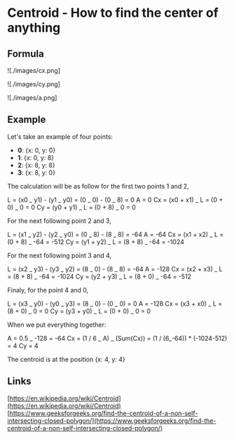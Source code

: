 # Centroid - How to find the center of anything

## Formula

![./images/cx.png]

![./images/cy.png]

![./images/a.png]

## Example

Let's take an example of four points:

- **0**: {x: 0, y: 0}
- **1**: {x: 0, y: 8}
- **2**: {x: 8, y: 8}
- **3**: {x: 8, y: 0}

The calculation will be as follow for the first two points 1 and 2,

L = (x0 _ y1) - (y1 _ y0) = (0 _ 0) - (0 _ 8) = 0
A = 0
Cx = (x0 + x1) _ L = (0 + 0) _ 0 = 0
Cy = (y0 + y1) _ L = (0 + 8) _ 0 = 0

For the next following point 2 and 3,

L = (x1 _ y2) - (y2 _ y0) = (0 _ 8) - (8 _ 8) = -64
A = -64
Cx = (x1 + x2) _ L = (0 + 8) _ -64 = -512
Cy = (y1 + y2) _ L = (8 + 8) _ -64 = -1024

For the next following point 3 and 4,

L = (x2 _ y3) - (y3 _ y2) = (8 _ 0) - (8 _ 8) = -64
A = -128
Cx = (x2 + x3) _ L = (8 + 8) _ -64 = -1024
Cy = (y2 + y3) _ L = (8 + 0) _ -64 = -512

Finaly, for the point 4 and 0,

L = (x3 _ y0) - (y0 _ y3) = (8 _ 0) - (0 _ 0) = 0
A = -128
Cx = (x3 + x0) _ L = (8 + 0) _ 0 = 0
Cy = (y3 + y0) _ L = (0 + 0) _ 0 = 0

When we put everything together:

A = 0.5 _ -128 = -64
Cx = (1 / 6 _ A) _ (Sum(Cx)) = (1 / (6_-64)) \* (-1024-512) = 4
Cy = 4

The centroid is at the position {x: 4, y: 4}

## Links

[https://en.wikipedia.org/wiki/Centroid](https://en.wikipedia.org/wiki/Centroid)
[https://www.geeksforgeeks.org/find-the-centroid-of-a-non-self-intersecting-closed-polygon/](https://www.geeksforgeeks.org/find-the-centroid-of-a-non-self-intersecting-closed-polygon/)
